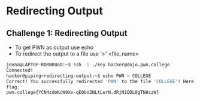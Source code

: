 # Redirecting Output

## Challenge 1: Redirecting Output
- To get PWN as output use echo 
- To redirect the output to a file use '>' <file_name>
```bash
jenna@LAPTOP-RORNR46D:~$ ssh -i ./key hacker@dojo.pwn.college
Connected!
hacker@piping~redirecting-output:~$ echo PWN > COLLEGE
Correct! You successfully redirected 'PWN' to the file 'COLLEGE'! Here is your
flag:
pwn.college{YCN4zdoKcW9Xv-qE0bV2NLtLerN.dRjN1QDL0gTN0czW}
```


